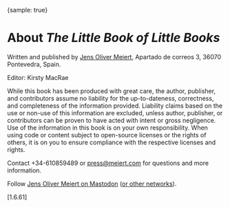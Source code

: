 {sample: true}
# About _The Little Book of Little Books_

Written and published by [Jens Oliver Meiert](https://meiert.com/en/), Apartado de correos 3, 36070 Pontevedra, Spain.

Editor: Kirsty MacRae

While this book has been produced with great care, the author, publisher, and contributors assume no liability for the up-to-dateness, correctness, and completeness of the information provided. Liability claims based on the use or non-use of this information are excluded, unless author, publisher, or contributors can be proven to have acted with intent or gross negligence. Use of the information in this book is on your own responsibility. When using code or content subject to open-source licenses or the rights of others, it is on you to ensure compliance with the respective licenses and rights.

Contact +34-610859489 or press@meiert.com for questions and more information.

Follow [Jens Oliver Meiert on Mastodon](https://mas.to/@j9t) ([or other networks](https://meiert.com/en/contact/)).

[1.6.61]